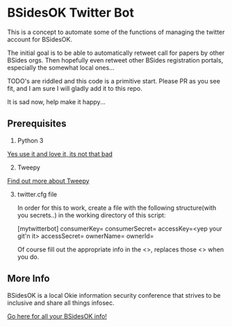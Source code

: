 # BSidesOK Twitter Bot

This is a concept to automate some of the functions of managing the twitter account for BSidesOK.

The initial goal is to be able to automatically retweet call for papers by other BSides orgs.  Then hopefully even retweet other BSides registration portals, especially the somewhat local ones...

TODO's are riddled and this code is a primitive start.  Please PR as you see fit, and I am sure I will gladly add it to this repo.  

It is sad now, help make it happy...


## Prerequisites

1.  Python 3

   [Yes use it and love it, its not that bad](https://docs.python.org/3/)

2.  Tweepy

   [Find out more about Tweepy](http://tweepy.readthedocs.io/en/v3.5.0/)

3. twitter.cfg file

   In order for this to work, create a file with the following structure(with you secrets..) in the working directory of this script:

   [mytwitterbot]
   consumerKey=<consumer key>
   consumerSecret=<consumer secret>
   accessKey=<yep your git'n it>
   accessSecret=<yes that secret too>
   ownerName=<whats your name> 
   ownerId=<who own this again>

   Of course fill out the appropriate info in the <>, replaces those <> when you do.  


## More Info

BSidesOK is a local Okie information security conference that strives to be inclusive and share all things infosec.

[Go here for all your BSidesOK info!](https://www.bsidesok.com)
